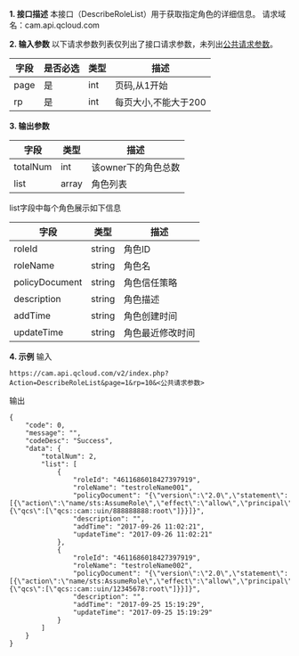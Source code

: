 __1. 接口描述__ 
本接口（DescribeRoleList）用于获取指定角色的详细信息。
请求域名：cam.api.qcloud.com

__2. 输入参数__ 
以下请求参数列表仅列出了接口请求参数，未列出[公共请求参数](https://cloud.tencent.com/document/api/213/6976)。

|字段|是否必选|类型|描述|
| ------------ | ------------ | ------------ | ------------ |
|page|是|int|页码,从1开始|
|rp|是|int|每页大小,不能大于200|


 __3. 输出参数__ 

| 字段  | 类型  | 描述  |
| ------------ | ------------ | ------------ |
|  totalNum | int  | 该owner下的角色总数 |
|  list | array  | 角色列表 |

list字段中每个角色展示如下信息 
 
| 字段  | 类型  | 描述  |
| ------------ | ------------ | ------------ |
|  roleId | string  | 角色ID |
|  roleName | string  | 角色名 |
|  policyDocument | string  | 角色信任策略 |
|  description | string  | 角色描述 |
|  addTime | string  | 角色创建时间 |
|  updateTime | string  | 角色最近修改时间  |


 __4. 示例__ 
输入
```
https://cam.api.qcloud.com/v2/index.php?Action=DescribeRoleList&page=1&rp=10&<公共请求参数>
```

输出
```
{
    "code": 0,
    "message": "",
    "codeDesc": "Success",
    "data": {
        "totalNum": 2,
        "list": [
            {
                "roleId": "4611686018427397919",
                "roleName": "testroleName001",
                "policyDocument": "{\"version\":\"2.0\",\"statement\":[{\"action\":\"name/sts:AssumeRole\",\"effect\":\"allow\",\"principal\":{\"qcs\":[\"qcs::cam::uin/888888888:root\"]}}]}",
                "description": "",
                "addTime": "2017-09-26 11:02:21",
                "updateTime": "2017-09-26 11:02:21"
            },
            {
                "roleId": "4611686018427397919",
                "roleName": "testroleName002",
                "policyDocument": "{\"version\":\"2.0\",\"statement\":[{\"action\":\"name/sts:AssumeRole\",\"effect\":\"allow\",\"principal\":{\"qcs\":[\"qcs::cam::uin/12345678:root\"]}}]}",
                "description": "",
                "addTime": "2017-09-25 15:19:29",
                "updateTime": "2017-09-25 15:19:29"
            }
        ]
    }
}
```
